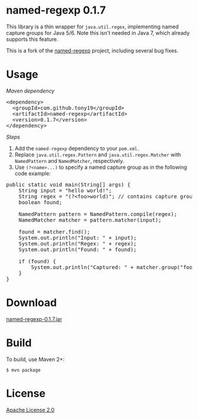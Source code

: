 named-regexp 0.1.7
==================
This library is a thin wrapper for `java.util.regex`, implementing named capture groups for Java 5/6. Note this isn't needed in Java 7, which already supports this feature.

This is a fork of the [named-regexp](http://code.google.com/p/named-regexp) project, including several bug fixes.


Usage
=====

_Maven dependency_

<pre>
&lt;dependency>
  &lt;groupId>com.github.tony19&lt;/groupId>
  &lt;artifactId>named-regexp&lt;/artifactId>
  &lt;version>0.1.7&lt;/version>
&lt;/dependency>
</pre>

_Steps_

 1. Add the `named-regexp` dependency to your `pom.xml`.
 2. Replace `java.util.regex.Pattern` and `java.util.regex.Matcher` with `NamedPattern` and `NamedMatcher`, respectively.
 3. Use `(?<name>...)` to specify a named capture group as in the following code example:

<pre>
public static void main(String[] args) {
	String input = "hello world!";
	String regex = "(?&lt;foo>world)"; // contains capture group named "foo"
	boolean found;
	
	NamedPattern pattern = NamedPattern.compile(regex);
	NamedMatcher matcher = pattern.matcher(input);
	
	found = matcher.find();
	System.out.println("Input: " + input);
	System.out.println("Regex: " + regex);
	System.out.println("Found: " + found);

	if (found) {
		System.out.println("Captured: " + matcher.group("foo"));
	}
}
</pre>


Download
========
[named-regexp-0.1.7.jar](https://oss.sonatype.org/content/repositories/releases/com/github/tony19/named-regexp/0.1.7/named-regexp-0.1.7.jar)


Build
=====

To build, use Maven 2+:

    $ mvn package


License
=======
[Apache License 2.0](http://www.apache.org/licenses/LICENSE-2.0)
